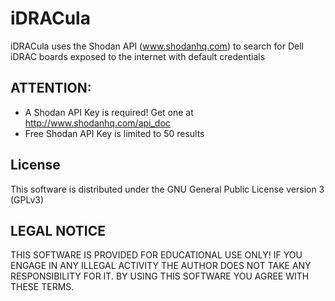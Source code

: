 iDRACula
========
iDRACula uses the Shodan API (www.shodanhq.com) to search for Dell iDRAC boards exposed to the internet with default credentials

ATTENTION: 
-----------------------------
* A Shodan API Key is required! Get one at http://www.shodanhq.com/api_doc
* Free Shodan API Key is limited to 50 results

License
-----------------------------------------
This software is distributed under the GNU General Public License version 3 (GPLv3)

LEGAL NOTICE
-----------------------------------------
THIS SOFTWARE IS PROVIDED FOR EDUCATIONAL USE ONLY! IF YOU ENGAGE IN ANY ILLEGAL ACTIVITY THE AUTHOR DOES NOT TAKE ANY RESPONSIBILITY FOR IT. BY USING THIS SOFTWARE YOU AGREE WITH THESE TERMS.
